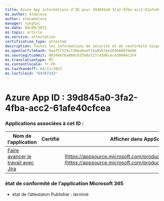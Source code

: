```yaml
---
title: Azure App informations d’ID pour 39d845a0-3fa2-4fba-acc2-61afe40cfcea
ms.author: elmalova
author: elenamalova
manager: tonybal
ms.date: 04/09/2022
ms.topic: article
ms.service: attestation
certification_type: attested
description: Toutes les informations de sécurité et de conformité disponibles pour 39d845a0-3fa2-4fba-acc2-61afe40cfcea.
ms.openlocfilehash: 0aaf5f225cf38ea6ae574a05674e2656888f6e00
ms.sourcegitcommit: 60344676a860c837b8a727c43d6cec430044c3f4
ms.translationtype: MT
ms.contentlocale: fr-FR
ms.lasthandoff: 04/11/2022
ms.locfileid: "64767243"
---
```

# <a name="azure-app-id-39d845a0-3fa2-4fba-acc2-61afe40cfcea"></a>Azure App ID : 39d845a0-3fa2-4fba-acc2-61afe40cfcea


### <a name="apps-associated-with-this-id"></a>Applications associées à cet ID :
| **Nom de l’application** | **Certifié** | **Afficher dans AppSource** |
|--------------|---------------|-----------------------|
| [Faire avancer le travail avec Jira](../forward/WA200002855.md) |  | [https://appsource.microsoft.com/product/office/WA200002855](https://appsource.microsoft.com/product/office/WA200002855) |

### <a name="microsoft-365-app-compliance-status"></a>état de conformité de l’application Microsoft 365
- état de l’attestaton Publisher : terminé
